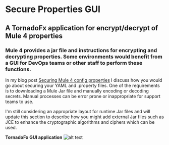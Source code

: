 # Secure Properties GUI
## A TornadoFx application for encrypt/decrypt of Mule 4 properties
### Mule 4 provides a jar file and instructions for encrypting and decrypting properties. Some environments would benefit from a GUI for DevOps teams or other staff to perform these functions.

In my blog post [Securing Mule 4 config properties](https://bestow.info/securing-mule-4-config-properties) I discuss how you would go about securing your YAML and .property files. One of the requirements is to downloading a Mule Jar file and manually encoding or decoding secrets. Manual processes can be error prone or inappropriate for support teams to use.

I'm still considering an appropriate layout for runtime Jar files and will update this section to describe how you might add external Jar files such as JCE to enhance the cryptographic algorithms and ciphers which can be used.

**TornadoFx GUI application**
![alt text][snap]

[snap]: https://user-images.githubusercontent.com/4605105/76085321-ce9b7000-5f7f-11ea-84eb-44c5e603d176.PNG "Secure Props screen shot"

